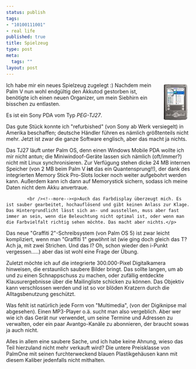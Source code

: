 ```yaml
--- 
status: publish
tags: 
- "10100111001"
- real life
published: true
title: Spielzeug
type: post
meta: 
  tags: ""
layout: post
---
```

<p><a href='/media/wp/equipment/clie.jpg'><img width="72" height="110" border="0" hspace="5" align="right" src="/media/wp/equipment/clie.serendipityThumb.jpg" alt=""  /></a>Ich habe mir ein neues Spielzeug zugelegt :) Nachdem mein Palm V nun wohl endgültig den Akkutod gestorben ist, benötigte ich einen neuen Organizer, um mein Siebhirn ein bisschen zu entlasten.</p>

<p>Es ist ein Sony PDA vom Typ <i>PEG-TJ27</i>.</p>

<p>Das gute Stück konnte ich &quot;refurbished&quot; (von Sony ab Werk versiegelt) in Amerika beschaffen; deutsche Händler führen es nämlich größtenteils nicht mehr. Jetzt ist zwar die ganze Software englisch, aber das macht ja nichts.</p>

<p>Das TJ27 läuft unter Palm OS, denn einen Windows Mobile PDA wollte ich mir nicht antun; die Miniwindoof-Geräte lassen sich nämlich (oft/immer?) nicht mit Linux synchronisieren. Zur Verfügung stehen dicke 24 MB internen Speicher (von 2 MB beim Palm V <strong>ist</strong> das ein Quantensprung!!), der dank des integrierten Memory Stick Pro-Slots locker noch weiter aufgebohrt werden kann. Außerdem kann ich dann auf Memorystick sichern, sodass ich meine Daten nicht dem Akku anvertraue.</p>


            <br /><!--more--><p>Auch das Farbdisplay überzeugt mich. Es ist sauber gearbeitet, hochauflösend und gibt keinen Anlass zur Klage. Das Hintergrundlicht lässt sich an- und ausstellen, muss aber fast immer an sein, wenn die Beleuchtung nicht optimal ist, oder wenn man die Farbvielfalt richtig sehen möchte. Das macht aber nichts.</p>

<p>Das neue &quot;Graffiti 2&quot;-Schreibsystem (von Palm OS 5) ist zwar leicht kompliziert, wenn man &quot;Graffiti 1&quot; gewöhnt ist (wie ging doch gleich das T? Ach ja, mit zwei Strichen. Und das I? Oh, schon wieder den i-Punkt vergessen.....) aber das ist wohl eine Frage der Übung.</p>

<p>Zuletzt möchte ich auf die integrierte 300.000-Pixel Digitalkamera hinweisen, die erstaunlich saubere Bilder bringt. Das sollte langen, um ab und zu einen Schnappschuss zu machen, oder zufällig entdeckte Klausurergebnisse über die Mailingliste schicken zu können. Das Objektiv kann verschlossen werden und ist so vor blöden Kratzern durch die Alltagsbenutzung geschützt.</p>

<p>Was fehlt ist natürlich jede Form von &quot;Multimedia&quot;, (von der Digiknipse mal abgesehen). Einen MP3-Player o.ä. sucht man also vergeblich. Aber wer wie ich das Gerät nur verwendet, um seine Termine und Adressen zu verwalten, oder ein paar Avantgo-Kanäle zu abonnieren, der braucht sowas ja auch nicht.</p>

<p>Alles in allem eine saubere Sache, und ich habe keine Ahnung, wieso das Teil hierzuland nicht mehr verkauft wird? Die untere Preisklasse von PalmOne mit seinen furchterweckend blauen Plastikgehäusen kann mit diesem Kaliber jedenfalls nicht mithalten.</p>
